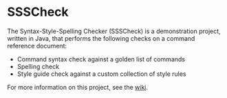 # SSSCheck

The Syntax-Style-Spelling Checker (SSSCheck) is a demonstration
project, written in Java, that performs the following checks on
a command reference document:

* Command syntax check against a golden list of commands
* Spelling check
* Style guide check against a custom collection of style rules

For more information on this project, see the [wiki](https://github.com/danwritesandcodes/SSSCheck/wiki/1-Home).

